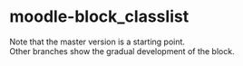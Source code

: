 moodle-block_classlist
======================

Note that the master version is a starting point.  
Other branches show the gradual development of the block.

